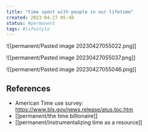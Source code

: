 ```yaml
---
title: "time spent with people in our lifetime"
created: 2023-04-27 05:48
status: #permanent
tags: #lifestyle 
---
```


![[permanent/Pasted image 20230427055022.png]]

![[permanent/Pasted image 20230427055037.png]]

![[permanent/Pasted image 20230427055046.png]]

## References
- American Time use survey: https://www.bls.gov/news.release/atus.toc.htm
- [[permanent/the time billionaire]]
- [[permanent/instrumentalizing time as a resource]]